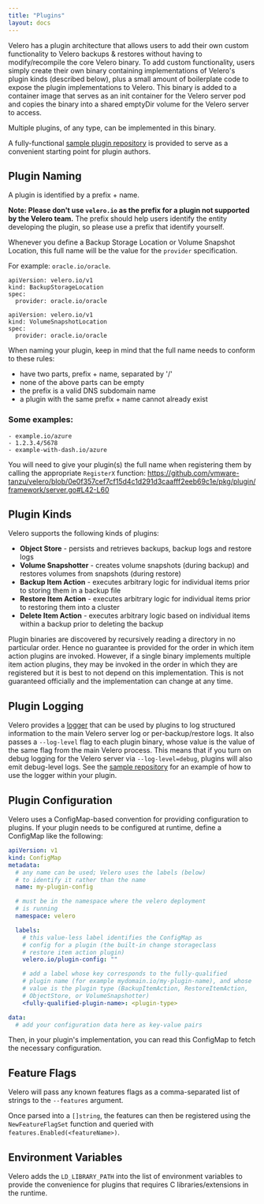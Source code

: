 ```yaml
---
title: "Plugins"
layout: docs
---
```


Velero has a plugin architecture that allows users to add their own custom functionality to Velero backups & restores without having to modify/recompile the core Velero binary. To add custom functionality, users simply create their own binary containing implementations of Velero's plugin kinds (described below), plus a small amount of boilerplate code to expose the plugin implementations to Velero. This binary is added to a container image that serves as an init container for the Velero server pod and copies the binary into a shared emptyDir volume for the Velero server to access.

Multiple plugins, of any type,  can be implemented in this binary.

A fully-functional [sample plugin repository][1] is provided to serve as a convenient starting point for plugin authors.

## Plugin Naming

A plugin is identified by a prefix + name. 

**Note: Please don't use `velero.io` as the prefix for a plugin not supported by the Velero team.** The prefix should help users identify the entity developing the plugin, so please use a prefix that identify yourself. 

Whenever you define a Backup Storage Location or Volume Snapshot Location, this full name will be the value for the `provider` specification.

For example: `oracle.io/oracle`.

```
apiVersion: velero.io/v1
kind: BackupStorageLocation
spec:
  provider: oracle.io/oracle
```

```
apiVersion: velero.io/v1
kind: VolumeSnapshotLocation
spec:
  provider: oracle.io/oracle
```

When naming your plugin, keep in mind that the full name needs to conform to these rules:
- have two parts, prefix + name, separated by '/'
- none of the above parts can be empty
- the prefix is a valid DNS subdomain name
- a plugin with the same prefix + name cannot already exist

### Some examples:

```
- example.io/azure
- 1.2.3.4/5678
- example-with-dash.io/azure
```

You will need to give your plugin(s) the full name when registering them by calling the appropriate `RegisterX` function: <https://github.com/vmware-tanzu/velero/blob/0e0f357cef7cf15d4c1d291d3caafff2eeb69c1e/pkg/plugin/framework/server.go#L42-L60>

## Plugin Kinds

Velero supports the following kinds of plugins:

- **Object Store** - persists and retrieves backups, backup logs and restore logs
- **Volume Snapshotter** - creates volume snapshots (during backup) and restores volumes from snapshots (during restore)
- **Backup Item Action** - executes arbitrary logic for individual items prior to storing them in a backup file
- **Restore Item Action** - executes arbitrary logic for individual items prior to restoring them into a cluster
- **Delete Item Action** - executes arbitrary logic based on individual items within a backup prior to deleting the backup

Plugin binaries are discovered by recursively reading a directory in no particular order. Hence no guarantee is provided for the
order in which item action plugins are invoked. However, if a single binary implements multiple item action plugins,
they may be invoked in the order in which they are registered but it is best to not depend on this
implementation. This is not guaranteed officially and the implementation can change at any time.

## Plugin Logging

Velero provides a [logger][2] that can be used by plugins to log structured information to the main Velero server log or
per-backup/restore logs. It also passes a `--log-level` flag to each plugin binary, whose value is the value of the same
flag from the main Velero process. This means that if you turn on debug logging for the Velero server via `--log-level=debug`,
plugins will also emit debug-level logs. See the [sample repository][1] for an example of how to use the logger within your plugin.

## Plugin Configuration

Velero uses a ConfigMap-based convention for providing configuration to plugins. If your plugin needs to be configured at runtime,
define a ConfigMap like the following:

```yaml
apiVersion: v1
kind: ConfigMap
metadata:
  # any name can be used; Velero uses the labels (below)
  # to identify it rather than the name
  name: my-plugin-config

  # must be in the namespace where the velero deployment
  # is running
  namespace: velero

  labels:
    # this value-less label identifies the ConfigMap as
    # config for a plugin (the built-in change storageclass
    # restore item action plugin)
    velero.io/plugin-config: ""

    # add a label whose key corresponds to the fully-qualified
    # plugin name (for example mydomain.io/my-plugin-name), and whose
    # value is the plugin type (BackupItemAction, RestoreItemAction,
    # ObjectStore, or VolumeSnapshotter)
    <fully-qualified-plugin-name>: <plugin-type>

data:
  # add your configuration data here as key-value pairs
```

Then, in your plugin's implementation, you can read this ConfigMap to fetch the necessary configuration. 

## Feature Flags

Velero will pass any known features flags as a comma-separated list of strings to the `--features` argument.

Once parsed into a `[]string`, the features can then be registered using the `NewFeatureFlagSet` function and queried with `features.Enabled(<featureName>)`.

## Environment Variables

Velero adds the `LD_LIBRARY_PATH` into the list of environment variables to provide the convenience for plugins that requires C libraries/extensions in the runtime.

[1]: https://github.com/vmware-tanzu/velero-plugin-example
[2]: https://github.com/vmware-tanzu/velero/blob/v1.14.0/pkg/plugin/logger.go
